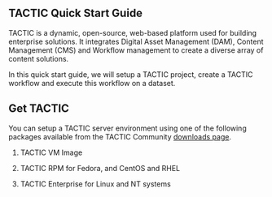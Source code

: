 
## TACTIC Quick Start Guide

TACTIC is a dynamic, open-source, web-based platform used for building enterprise solutions. It integrates Digital Asset Management (DAM), Content Management (CMS) and Workflow management to create a diverse array of content solutions.

In this quick start guide, we will setup a TACTIC project, create a TACTIC workflow and execute this workflow on a dataset.


## Get TACTIC

You can setup a TACTIC server environment using one of the following packages available from the TACTIC Community [downloads page](http://community.southpawtech.com/community/link/downloads).

1. TACTIC VM Image 

2. TACTIC RPM for Fedora, and CentOS and RHEL 

3. TACTIC Enterprise for Linux and NT systems

